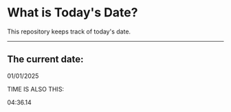 # What is Today's Date?
This repository keeps track of today's date.
* * *
 
## The current date:  
 01/01/2025 
  
  
 TIME IS ALSO THIS: 
  
 04:36.14 
  
  
